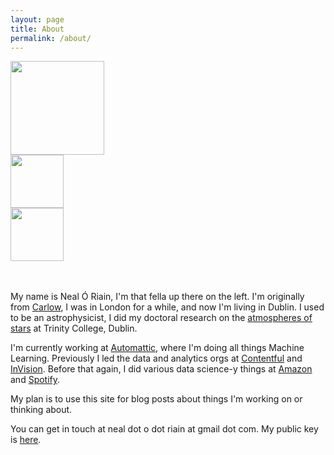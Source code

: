 ```yaml
---
layout: page
title: About
permalink: /about/
---
```


<div class="figrow">
<div class="figcolumn">
  <img src="/images/n-o-r/me.png" style="width:150px">
</div>
<div class="figcolumn">
<div class="figrow">
  <a href="https://twitter.com/neal_o_r"><img src="/images/n-o-r/twitter-logo.jpg" style="width:85px"></a>
</div>
<div class="figrow">
  <a href="https://github.com/neal-o-r"><img src="/images/n-o-r/GitHubMark.png" style="width:85px"></a>
</div>
</div>
</div>


<br>
<br>

My name is Neal Ó Riain, I'm that fella up there on the left. I'm originally from [Carlow](https://ga.wikipedia.org/wiki/Ceatharlach), I was in London for a while, and now I'm living in Dublin. I used to be an astrophysicist, I did my doctoral research on the [atmospheres of stars](http://www.tara.tcd.ie/handle/2262/85162) at Trinity College, Dublin.

I'm currently working at [Automattic](https://automattic.com/), where I'm doing all things Machine Learning. Previously I led the data and analytics orgs at [Contentful](https://www.contentful.com/) and [InVision](https://www.invisionapp.com/). Before that again, I did various data science-y things at [Amazon](amazon.com) and [Spotify](spotify.com). 

My plan is to use this site for blog posts about things I'm working on or thinking about.

You can get in touch at neal dot o dot riain at gmail dot com. My public key is [here](/images/n-o-r/public.key).
